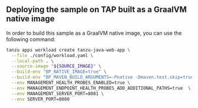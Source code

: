 
## Deploying the sample on TAP built as a GraalVM native image

In order to build this sample as a GraalVM native image, you can use the following command:

```sh
tanzu apps workload create tanzu-java-web-app \
  --file ./config/workload.yaml \
  --local-path . \
  --source-image "${SOURCE_IMAGE}" \
  --build-env "BP_NATIVE_IMAGE=true" \
  --build-env "BP_MAVEN_BUILD_ARGUMENTS=-Pnative -Dmaven.test.skip=true --no-transfer-progress package -Dspring-boot.aot.jvmArguments='-Dmanagement.health.probes.enabled='true' -Dmanagement.endpoint.health.probes.add-additional-paths='true' -Dmanagement.server.port=8081 -Dserver.port=8080' " \
  --env MANAGEMENT_HEALTH_PROBES_ENABLED=true \
  --env MANAGEMENT_ENDPOINT_HEALTH_PROBES_ADD_ADDITIONAL_PATHS=true  \
  --env MANAGEMENT_SERVER_PORT=8081 \
  --env SERVER_PORT=8080
```
